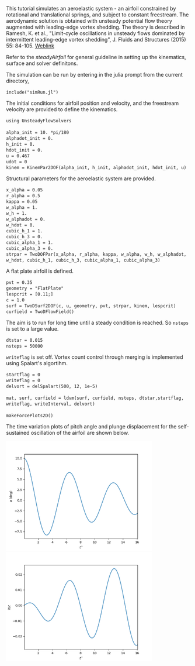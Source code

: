 This tutorial simulates an aeroelastic system - an airfoil constrained by rotational 
and translational springs, and subject to constant freestream. The aerodynamic solution 
is obtained with unsteady potential flow theory augmented with leading-edge vortex shedding. 
The theory is described in Ramesh, K. et al., "Limit-cycle oscillations in unsteady flows 
dominated by intermittent leading-edge vortex shedding", J. Fluids and Structures
(2015) 55: 84-105. [Weblink](https://doi.org/10.1016/j.jfluidstructs.2015.02.005)

Refer to the *steadyAirfoil* for general guideline in setting up the kinematics, 
surface and solver definitons. 

The simulation can be run by entering in the julia prompt from the
current directory,

```
include("simRun.jl")
```

The initial conditions for airfoil position and velocity, and the freestream velocity are
provided to define the kinematics. 

```
using UnsteadyFlowSolvers

alpha_init = 10. *pi/180
alphadot_init = 0.
h_init = 0.
hdot_init = 0.
u = 0.467
udot = 0
kinem = KinemPar2DOF(alpha_init, h_init, alphadot_init, hdot_init, u)
```

Structural parameters for the aeroelastic system are provided. 

```
x_alpha = 0.05
r_alpha = 0.5
kappa = 0.05
w_alpha = 1.
w_h = 1.
w_alphadot = 0.
w_hdot = 0.
cubic_h_1 = 1.
cubic_h_3 = 0.
cubic_alpha_1 = 1.
cubic_alpha_3 = 0.
strpar = TwoDOFPar(x_alpha, r_alpha, kappa, w_alpha, w_h, w_alphadot, w_hdot, cubic_h_1, cubic_h_3, cubic_alpha_1, cubic_alpha_3)
```

A flat plate airfoil is defined. 

```
pvt = 0.35
geometry = "FlatPlate"
lespcrit = [0.11;]
c = 1.0
surf = TwoDSurf2DOF(c, u, geometry, pvt, strpar, kinem, lespcrit)
curfield = TwoDFlowField()
```

The aim is to run for long time until a steady condition is reached. So `nsteps` 
is set to a large value. 

```
dtstar = 0.015
nsteps = 50000
```

`writeflag` is set off. Vortex count control through merging is implemented using 
Spalart's algortihm.  

```
startflag = 0
writeflag = 0
delvort = delSpalart(500, 12, 1e-5)

mat, surf, curfield = ldvm(surf, curfield, nsteps, dtstar,startflag, writeflag, writeInterval, delvort)

makeForcePlots2D()
```

The time variation plots of pitch angle and plunge displacement for the self-sustained 
oscillation of the airfoil are shown below. 

<img src="forcePlots/pitch.png" width="400"><img src="forcePlots/plunge.png" width="400">




